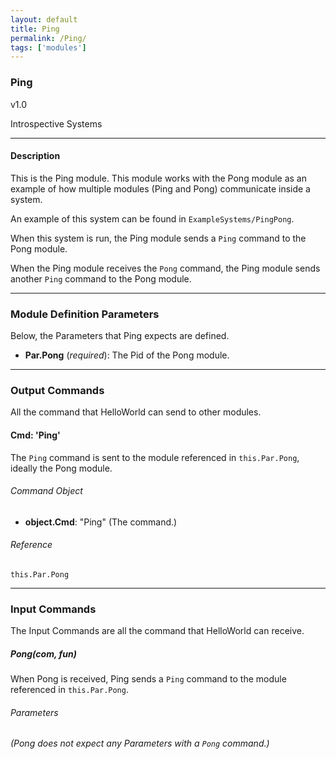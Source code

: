 ```yaml
---
layout: default
title: Ping
permalink: /Ping/
tags: ['modules']
---
```

### Ping

v1.0

Introspective Systems

---
#### Description

This is the Ping module. This module works with the Pong module as an
example of how multiple modules (Ping and Pong) communicate inside a
system.

An example of this system can be found in `ExampleSystems/PingPong`.

When this system is run, the Ping module sends a `Ping` command to the
Pong module.

When the Ping module receives the `Pong` command, the Ping module sends
another `Ping` command to the Pong module.

---

### Module Definition Parameters

Below, the Parameters that Ping expects are defined.

- **Par.Pong** (*required*): The Pid of the Pong module.

---

### Output Commands

All the command that HelloWorld can send to other modules.

#### Cmd: 'Ping'
The `Ping` command is sent to the module referenced in `this.Par.Pong`,
ideally the Pong module.

###### Command Object
- **object.Cmd**: "Ping" (The command.)

###### Reference
`this.Par.Pong`

---

### Input Commands
The Input Commands are all the command that HelloWorld can
receive.

##### Pong(com, fun)
When Pong is received, Ping sends a `Ping` command to the module
referenced in `this.Par.Pong`.

###### Parameters
*(Pong does not expect any Parameters with a `Pong` command.)*
